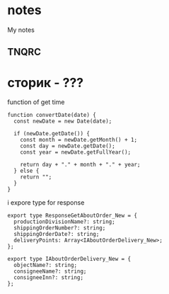 # notes
My notes

## TNQRC 

# сторик - ???

function of get time
```
function convertDate(date) {
  const newDate = new Date(date);

  if (newDate.getDate()) {
    const month = newDate.getMonth() + 1;
    const day = newDate.getDate();
    const year = newDate.getFullYear();

    return day + "." + month + "." + year;
  } else {
    return "";
  }
}
```

i expore type for response
```
export type ResponseGetAboutOrder_New = {
  productionDivisionName?: string;
  shippingOrderNumber?: string;
  shippingOrderDate?: string;
  deliveryPoints: Array<IAboutOrderDelivery_New>;
};

export type IAboutOrderDelivery_New = {
  objectName?: string;
  consigneeName?: string;
  consigneeInn?: string;
};
```
